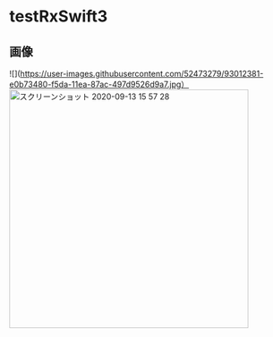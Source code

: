 # testRxSwift3

## 画像
![](https://user-images.githubusercontent.com/52473279/93012381-e0b73480-f5da-11ea-87ac-497d9526d9a7.jpg）
<img width="427" alt="スクリーンショット 2020-09-13 15 57 28" src="https://user-images.githubusercontent.com/52473279/93018351-16274680-f60a-11ea-8d90-fd1567956b31.png">
